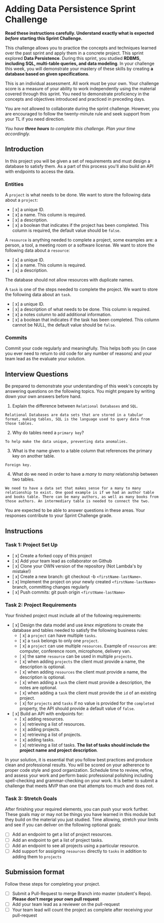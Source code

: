 # Adding Data Persistence Sprint Challenge

**Read these instructions carefully. Understand exactly what is expected _before_ starting this Sprint Challenge.**

This challenge allows you to practice the concepts and techniques learned over the past sprint and apply them in a concrete project. This sprint explored **Data Persistence**. During this sprint, you studied **RDBMS, including SQL, multi-table queries, and data modeling**. In your challenge this week, you will demonstrate your mastery of these skills by creating **a database based on given specifications**.

This is an individual assessment. All work must be your own. Your challenge score is a measure of your ability to work independently using the material covered through this sprint. You need to demonstrate proficiency in the concepts and objectives introduced and practiced in preceding days.

You are not allowed to collaborate during the sprint challenge. However, you are encouraged to follow the twenty-minute rule and seek support from your TL if you need direction.

_You have **three hours** to complete this challenge. Plan your time accordingly._

## Introduction

In this project you will be given a set of requirements and must design a database to satisfy them. As a part of this process you'll also build an API with endpoints to access the data.

### Entities

A `project` is what needs to be done. We want to store the following data about a `project`:

-   [ x] a unique ID.
-   [ x] a name. This column is required.
-   [ x] a description.
-   [ x] a boolean that indicates if the project has been completed. This column is required, the default value should be `false`.

A `resource` is anything needed to complete a project, some examples are: a person, a tool, a meeting room or a software license. We want to store the following data about a `resource`:

-   [ x] a unique ID.
-   [ x] a name. This column is required.
-   [ x] a description.

The database should not allow resources with duplicate names.

A `task` is one of the steps needed to complete the project. We want to store the following data about an `task`.

-   [ x] a unique ID.
-   [ x] a description of what needs to be done. This column is required.
-   [ x] a notes column to add additional information.
-   [ x] a boolean that indicates if the task has been completed. This column cannot be NULL, the default value should be `false`.

### Commits

Commit your code regularly and meaningfully. This helps both you (in case you ever need to return to old code for any number of reasons) and your team lead as the evaluate your solution.

## Interview Questions

Be prepared to demonstrate your understanding of this week's concepts by answering questions on the following topics. You might prepare by writing down your own answers before hand.

1. Explain the difference between `Relational Databases` and `SQL`.

`Relational Databases are data sets that are stored in a tabular format, making tables, SQL is the language used to query data from those tables.`

2. Why do tables need a `primary key`?

`To help make the data unique, preventing data anomalies.`

3. What is the name given to a table column that references the primary key on another table.

`Foreign key.`

4. What do we need in order to have a _many to many_ relationship between two tables.

`We need to have a data set that makes sense for a many to many relationship to exist. One good example is if we had an author table and books table. There can be many authors, as well as many books from those authors. An intermediary table is needed to connect the two.`

You are expected to be able to answer questions in these areas. Your responses contribute to your Sprint Challenge grade.

## Instructions

### Task 1: Project Set Up

-   [ x] Create a forked copy of this project
-   [ x] Add your team lead as collaborator on Github
-   [ x] Clone your OWN version of the repository (Not Lambda's by mistake!)
-   [ x] Create a new branch: git checkout -b `<firstName-lastName>`.
-   [ x] Implement the project on your newly created `<firstName-lastName>` branch, committing changes regularly
-   [ x] Push commits: git push origin `<firstName-lastName>`

### Task 2: Project Requirements

Your finished project must include all of the following requirements:

-   [ x] Design the data model and use _knex migrations_ to create the database and tables needed to satisfy the following business rules:
    -   [ x] a `project` can have multiple `tasks`.
    -   [ x] a `task` belongs to only one `project`.
    -   [ x] a `project` can use multiple `resources`. Example of `resources` are: computer, conference room, microphone, delivery van.
    -   [ x] the same `resource` can be used in multiple `projects`.
    -   [ x] when adding `projects` the client must provide a name, the description is optional.
    -   [ x] when adding `resources` the client must provide a name, the description is optional.
    -   [ x] when adding a `task` the client must provide a description, the notes are optional.
    -   [ x] when adding a `task` the client must provide the `id` of an existing project.
    -   [ x] for `projects` and `tasks` if no value is provided for the `completed` property, the API should provide a default value of `false`.
-   [ x] Build an API with endpoints for:
    -   [ x] adding resources.
    -   [ x] retrieving a list of resources.
    -   [ x] adding projects.
    -   [ x] retrieving a list of projects.
    -   [ x] adding tasks.
    -   [ x] retrieving a list of tasks. **The list of tasks should include the project name and project description**.

In your solution, it is essential that you follow best practices and produce clean and professional results. You will be scored on your adherence to proper code style and good organization. Schedule time to review, refine, and assess your work and perform basic professional polishing including spell-checking and grammar-checking on your work. It is better to submit a challenge that meets MVP than one that attempts too much and does not.

### Task 3: Stretch Goals

After finishing your required elements, you can push your work further. These goals may or may not be things you have learned in this module but they build on the material you just studied. Time allowing, stretch your limits and see if you can deliver on the following optional goals:

-   [ ] Add an endpoint to get a list of project resources.
-   [ ] Add an endpoint to get a list of project tasks.
-   [ ] Add an endpoint to see all projects using a particular resource.
-   [ ] Add support for assigning `resources` directly to `tasks` in addition to adding them to `projects`

## Submission format

Follow these steps for completing your project.

-   [ ] Submit a Pull-Request to merge <firstName-lastName> Branch into master (student's Repo). **Please don't merge your own pull request**
-   [ ] Add your team lead as a reviewer on the pull-request
-   [ ] Your team lead will count the project as complete after receiving your pull-request
